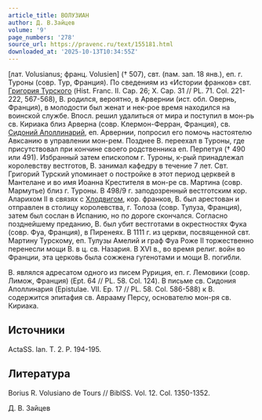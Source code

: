 ```yaml
---
article_title: ВОЛУЗИАН
author: Д. В.Зайцев
volume: '9'
page_numbers: '278'
source_url: https://pravenc.ru/text/155181.html
downloaded_at: '2025-10-13T10:34:55Z'
---
```


[лат. Volusianus; франц. Volusien] († 507), свт. (пам. зап. 18 янв.), еп. г. Туроны (совр. Тур, Франция). По сведениям из «Истории франков» свт. [Григория Турского](<https://pravenc.ru/text/Григорий Турский.html>) (Hist. Franc. II. Cap. 26; X. Cap. 31 // PL. 71. Col. 221-222, 567-568), В. родился, вероятно, в Арвернии (ист. обл. Овернь, Франция), в молодости был женат и нек-рое время находился на воинской службе. Впосл. решил удалиться от мира и поступил в мон-рь св. Кириака близ Арверна (совр. Клермон-Ферран, Франция), св. [Сидоний Аполлинарий](<https://pravenc.ru/text/Сидоний Аполлинарий.html>), еп. Арвернии, попросил его помочь настоятелю Авксанию в управлении мон-рем. Позднее В. переехал в Туроны, где присутствовал при кончине своего родственника еп. Перпетуя († 490 или 491). Избранный затем епископом г. Туроны, к-рый принадлежал королевству вестготов, В. занимал кафедру в течение 7 лет. Свт. Григорий Турский упоминает о постройке в этот период церквей в Мантелане и во имя Иоанна Крестителя в мон-ре св. Мартина (совр. Мармутье) близ г. Туроны. В 498/9 г. заподозренный вестготским кор. Аларихом II в связях с [Хлодвигом](https://pravenc.ru/text/Хлодвигом.html), кор. франков, В. был арестован и отправлен в столицу королевства, г. Толоза (совр. Тулуза, Франция), затем был сослан в Испанию, но по дороге скончался. Согласно позднейшему преданию, В. был убит вестготами в окрестностях Фука (совр. Фуа, Франция), в Пиренеях. В 1111 г. из церкви, посвященной свт. Мартину Турскому, еп. Тулузы Амелий и граф Фуа Роже II торжественно перенесли мощи В. в ц. св. Назария. В XVI в., во время религ. войн во Франции, эта церковь была сожжена гугенотами и мощи В. погибли.

В. являлся адресатом одного из писем Руриция, еп. г. Лемовики (совр. Лимож, Франция) (Ept. 64 // PL. 58. Col. 124). В письме св. Сидония Аполлинария (Epistulae. VII. Ep. 17 // PL. 58. Col. 586-588) к В. содержится эпитафия св. Аврааму Персу, основателю мон-ря св. Кириака.

## Источники

ActaSS. Ian. T. 2. P. 194-195.

## Литература

Borius R. Volusiano de Tours // BiblSS. Vol. 12. Col. 1350-1352.

Д. В.  Зайцев
